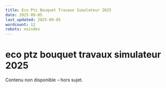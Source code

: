 ```yaml
---
title: Eco Ptz Bouquet Travaux Simulateur 2025
date: 2025-09-05
last_updated: 2025-09-05
wordcount: 12
robots: noindex
---
```


# eco ptz bouquet travaux simulateur 2025

Contenu non disponible – hors sujet.